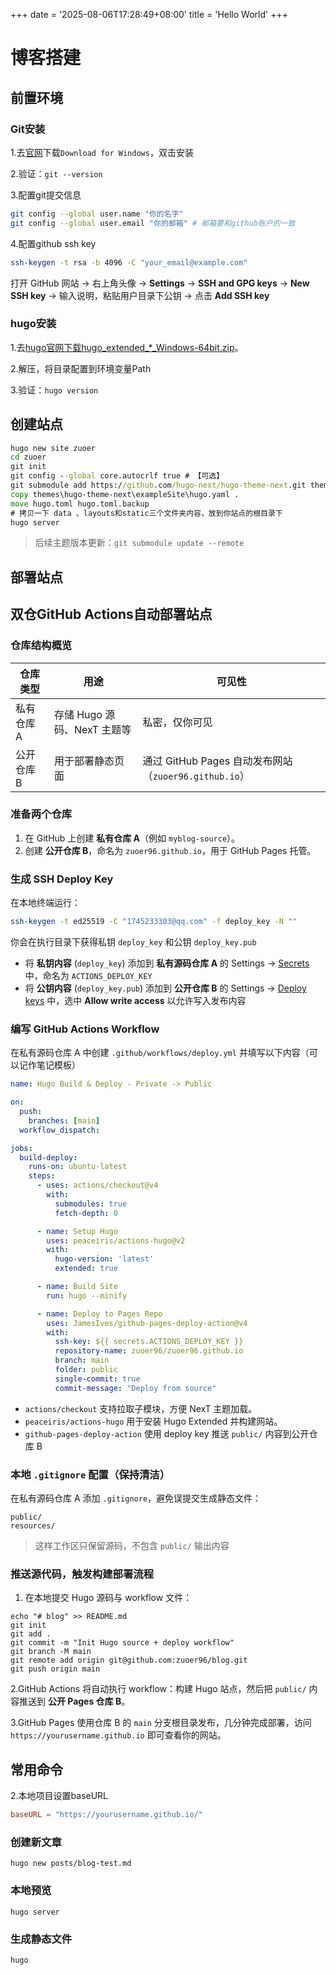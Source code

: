 +++
date = '2025-08-06T17:28:49+08:00'
title = 'Hello World'
+++



# 博客搭建

## 前置环境

### Git安装

1.去[官网](https://git-scm.com/)下载`Download for Windows`，双击安装

2.验证：`git --version`

3.配置git提交信息

```bash
git config --global user.name "你的名字"
git config --global user.email "你的邮箱" # 邮箱要和github账户的一致
```

4.配置github ssh key

```bash
ssh-keygen -t rsa -b 4096 -C "your_email@example.com"
```

打开 GitHub 网站 → 右上角头像 → **Settings** → **SSH and GPG keys** → **New SSH key** → 输入说明，粘贴用户目录下公钥 → 点击 **Add SSH key**

### hugo安装

1.去[hugo官网下载hugo_extended_*_Windows-64bit.zip](https://github.com/gohugoio/hugo/tags)。

2.解压，将目录配置到环境变量Path

3.验证：`hugo version`

## 创建站点

```cmd
hugo new site zuoer
cd zuoer
git init
git config --global core.autocrlf true # 【可选】
git submodule add https://github.com/hugo-next/hugo-theme-next.git themes/hugo-theme-next
copy themes\hugo-theme-next\exampleSite\hugo.yaml .
move hugo.toml hugo.toml.backup
# 拷贝一下 data 、layouts和static三个文件夹内容，放到你站点的根目录下
hugo server
```

> 后续主题版本更新：`git submodule update --remote`

## 部署站点

## 双仓GitHub Actions自动部署站点

### 仓库结构概览

| 仓库类型   | 用途                        | 可见性                                                |
| ---------- | --------------------------- | ----------------------------------------------------- |
| 私有仓库 A | 存储 Hugo 源码、NexT 主题等 | 私密，仅你可见                                        |
| 公开仓库 B | 用于部署静态页面            | 通过 GitHub Pages 自动发布网站（`zuoer96.github.io`） |

### 准备两个仓库

1. 在 GitHub 上创建 **私有仓库 A**（例如 `myblog-source`）。
2. 创建 **公开仓库 B**，命名为 `zuoer96.github.io`，用于 GitHub Pages 托管。

### 生成 SSH Deploy Key

在本地终端运行：

```bash
ssh-keygen -t ed25519 -C "1745233303@qq.com" -f deploy_key -N ""
```

你会在执行目录下获得私钥 `deploy_key` 和公钥 `deploy_key.pub`

- 将 **私钥内容** (`deploy_key`) 添加到 **私有源码仓库 A** 的 Settings → [Secrets](https://github.com/zuoer96/blog/settings/secrets/actions/new) 中，命名为 `ACTIONS_DEPLOY_KEY` 
- 将 **公钥内容** (`deploy_key.pub`) 添加到 **公开仓库 B** 的 Settings → [Deploy keys](https://github.com/zuoer96/zuoer96.github.io/settings/keys) 中，选中 **Allow write access** 以允许写入发布内容 

### 编写 GitHub Actions Workflow

在私有源码仓库 A 中创建 `.github/workflows/deploy.yml` 并填写以下内容（可以记作笔记模板）

```yaml
name: Hugo Build & Deploy - Private -> Public

on:
  push:
    branches: [main]
  workflow_dispatch:

jobs:
  build-deploy:
    runs-on: ubuntu-latest
    steps:
      - uses: actions/checkout@v4
        with:
          submodules: true
          fetch-depth: 0

      - name: Setup Hugo
        uses: peaceiris/actions-hugo@v2
        with:
          hugo-version: 'latest'
          extended: true

      - name: Build Site
        run: hugo --minify

      - name: Deploy to Pages Repo
        uses: JamesIves/github-pages-deploy-action@v4
        with:
          ssh-key: ${{ secrets.ACTIONS_DEPLOY_KEY }}
          repository-name: zuoer96/zuoer96.github.io
          branch: main
          folder: public
          single-commit: true
          commit-message: "Deploy from source"
```

- `actions/checkout` 支持拉取子模块，方便 NexT 主题加载。
- `peaceiris/actions-hugo` 用于安装 Hugo Extended 并构建网站。
- `github-pages-deploy-action` 使用 deploy key 推送 `public/` 内容到公开仓库 B

### 本地 `.gitignore` 配置（保持清洁）

在私有源码仓库 A 添加 `.gitignore`，避免误提交生成静态文件：

```
public/
resources/
```

> 这样工作区只保留源码，不包含 `public/` 输出内容



### 推送源代码，触发构建部署流程

1. 在本地提交 Hugo 源码与 workflow 文件：

```
echo "# blog" >> README.md
git init
git add .
git commit -m "Init Hugo source + deploy workflow"
git branch -M main
git remote add origin git@github.com:zuoer96/blog.git
git push origin main
```

2.GitHub Actions 将自动执行 workflow：构建 Hugo 站点，然后把 `public/` 内容推送到 **公开 Pages 仓库 B**。

3.GitHub Pages 使用仓库 B 的 `main` 分支根目录发布，几分钟完成部署，访问 `https://yourusername.github.io` 即可查看你的网站。



## 常用命令

2.本地项目设置baseURL

```toml
baseURL = "https://yourusername.github.io/"
```



### 创建新文章

```
hugo new posts/blog-test.md
```

### 本地预览

```
hugo server
```

### 生成静态文件

```
hugo
```

